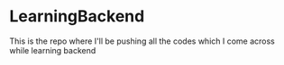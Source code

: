 # LearningBackend
This is the repo where I'll be pushing all the codes which I come across while learning backend
